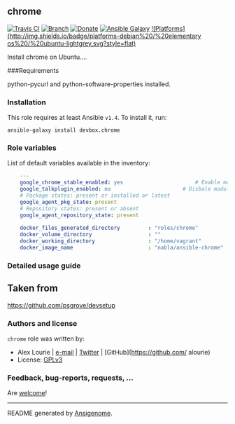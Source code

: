 ## chrome

[![Travis CI](http://img.shields.io/travis/AlbanAndrieu/ansible-chrome.svg?style=flat)](http://travis-ci.org/AlbanAndrieu/ansible-chrome) [![Branch](http://img.shields.io/github/tag/AlbanAndrieu/ansible-chrome.svg?style=flat-square)](https://github.com/AlbanAndrieu/ansible-chrome/tree/master) [![Donate](https://img.shields.io/gratipay/AlbanAndrieu.svg?style=flat)](https://www.gratipay.com/AlbanAndrieu)  [![Ansible Galaxy](http://img.shields.io/badge/galaxy-devbox.chrome-blue.svg?style=flat)](https://galaxy.ansible.com/list#/roles/1036) [![Platforms](http://img.shields.io/badge/platforms-debian%20/%20elementary os%20/%20ubuntu-lightgrey.svg?style=flat)](#)

Install chrome on Ubuntu....

###Requirements

python-pycurl and python-software-properties installed.

### Installation

This role requires at least Ansible `v1.4`. To install it, run:

    ansible-galaxy install devbox.chrome



### Role variables

List of default variables available in the inventory:

```yaml
    ---
    google_chrome_stable_enabled: yes                       # Enable module
    google_talkplugin_enabled: no                       # Disbale module
    # Package states: present or installed or latest
    google_agent_pkg_state: present
    # Repository states: present or absent
    google_agent_repository_state: present
    
    docker_files_generated_directory         : "roles/chrome"
    docker_volume_directory                  : ""
    docker_working_directory                 : "/home/vagrant"
    docker_image_name                        : "nabla/ansible-chrome"
```


### Detailed usage guide

Taken from
------------------

https://github.com/psgrove/devsetup


### Authors and license

`chrome` role was written by:
- Alex Lourie | [e-mail](mailto:djay.il@gmail.com) | [Twitter](https://twitter.com/AlbanAndrieu) | [GitHub](https://github.com/ alourie)
- License: [GPLv3](https://tldrlegal.com/license/gnu-general-public-license-v3-%28gpl-3%29)

### Feedback, bug-reports, requests, ...

Are [welcome](https://github.com/AlbanAndrieu/ansible-chrome/issues>)!

***

README generated by [Ansigenome](https://github.com/nickjj/ansigenome/).
